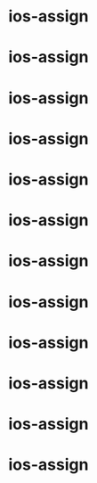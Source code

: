 # ios-assign
# ios-assign
# ios-assign
# ios-assign
# ios-assign
# ios-assign
# ios-assign
# ios-assign
# ios-assign
# ios-assign
# ios-assign
# ios-assign
